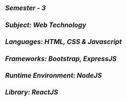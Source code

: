 <i><h2>Semester - 3</h2>
<h2>Subject: Web Technology</h2>
<h2>Languages: HTML, CSS & Javascript</h2>
<h2>Frameworks: Bootstrap, ExpressJS</h2>
<h2>Runtime Environment: NodeJS</h2>
<h2>Library: ReactJS</h2></i>

